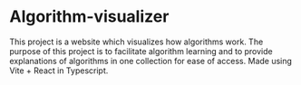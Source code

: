 # Algorithm-visualizer
This project is a website which visualizes how algorithms work. The purpose of this project is to facilitate algorithm learning and to provide explanations of algorithms in one collection for ease of access. Made using Vite + React in Typescript.
